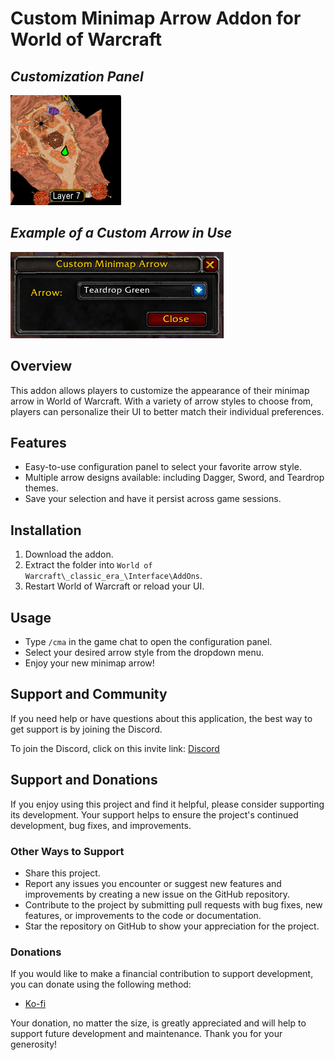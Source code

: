 # Custom Minimap Arrow Addon for World of Warcraft

## *Customization Panel*
![Custom Minimap Arrow - Screenshot 1](Screenshot1.png)

## *Example of a Custom Arrow in Use*
![Custom Minimap Arrow - Screenshot 2](Screenshot2.png)

## Overview
This addon allows players to customize the appearance of their minimap arrow in World of Warcraft. With a variety of arrow styles to choose from, players can personalize their UI to better match their individual preferences.

## Features
- Easy-to-use configuration panel to select your favorite arrow style.
- Multiple arrow designs available: including Dagger, Sword, and Teardrop themes.
- Save your selection and have it persist across game sessions.

## Installation
1. Download the addon.
2. Extract the folder into `World of Warcraft\_classic_era_\Interface\AddOns`.
3. Restart World of Warcraft or reload your UI.

## Usage
- Type `/cma` in the game chat to open the configuration panel.
- Select your desired arrow style from the dropdown menu.
- Enjoy your new minimap arrow!

## Support and Community

If you need help or have questions about this application, the best way to get support is by joining the Discord.

To join the Discord, click on this invite link: [Discord](https://discord.com/invite/aP9CjWE)

## Support and Donations

If you enjoy using this project and find it helpful, please consider supporting its development. Your support helps to ensure the project's continued development, bug fixes, and improvements.

### Other Ways to Support

- Share this project.
- Report any issues you encounter or suggest new features and improvements by creating a new issue on the GitHub repository.
- Contribute to the project by submitting pull requests with bug fixes, new features, or improvements to the code or documentation.
- Star the repository on GitHub to show your appreciation for the project.

### Donations

If you would like to make a financial contribution to support development, you can donate using the following method:

- [Ko-fi](https://ko-fi.com/AAxBattery)

Your donation, no matter the size, is greatly appreciated and will help to support future development and maintenance. Thank you for your generosity!